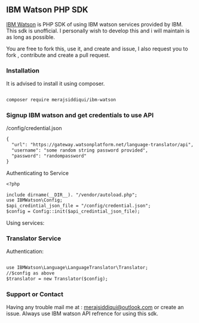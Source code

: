 ## IBM Watson PHP SDK

[IBM Watson](https://github.com/merajsiddiqui/ibm-watson) is PHP SDK of using IBM watson services provided by IBM. This sdk is unofficial. I personally wish to develop this and i will maintain is as long as possible.

You are free to fork this, use it, and create and issue, I also request you to  fork , contribute and create a pull request.

### Installation

It is advised to install it using composer.

```markdown

composer require merajsiddiqui/ibm-watson

```

### Signup IBM watson  and get credentials to use API

/config/credential.json

```markdown
{
  "url": "https://gateway.watsonplatform.net/language-translator/api",
  "username": "some random string password provided",
  "password": "randompassword"
}
```
Authenticating to Service

```markdown
<?php

include dirname(__DIR__). "/vendor/autoload.php";
use IBMWatson\Config;
$api_credintial_json_file = "/config/credential.json";
$config = Config::init($api_credintial_json_file);

```

Using services:

### Translator Service

Authentication:

```markdown

use IBMWatson\Language\LanguageTranslator\Translator;
//$config as above
$translator = new Translator($config);

```

### Support or Contact

Having any trouble mail me at : merajsiddiqui@outlook.com or create an issue. Always use IBM watson API refrence for using this sdk.
